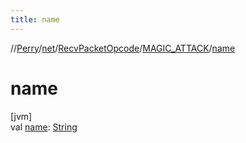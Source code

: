 ```yaml
---
title: name
---
```

//[Perry](../../../../index.html)/[net](../../index.html)/[RecvPacketOpcode](../index.html)/[MAGIC_ATTACK](index.html)/[name](name.html)



# name



[jvm]\
val [name](name.html): [String](https://kotlinlang.org/api/latest/jvm/stdlib/kotlin/-string/index.html)




